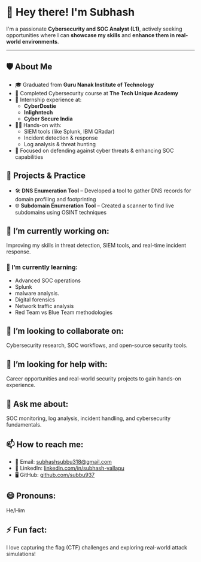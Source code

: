 # 👋 Hey there! I'm Subhash

I'm a passionate **Cybersecurity and SOC Analyst (L1)**, actively seeking opportunities where I can **showcase my skills** and **enhance them in real-world environments**.

---

## 🛡️ About Me

- 🎓 Graduated from **Guru Nanak Institute of Technology**
- 🎯 Completed Cybersecurity course at **The Tech Unique Academy**
- 💼 Internship experience at:
  - **CyberDostie**
  - **Inlighntech**
  - **Cyber Secure India**
- 👨‍💻 Hands-on with:
  - SIEM tools (like Splunk, IBM QRadar)
  - Incident detection & response
  - Log analysis & threat hunting
- 🔐 Focused on defending against cyber threats & enhancing SOC capabilities

## 🚀 Projects & Practice

- 🛠️ **DNS Enumeration Tool** – Developed a tool to gather DNS records for domain profiling and footprinting  
- 🌐 **Subdomain Enumeration Tool** – Created a scanner to find live subdomains using OSINT techniques  

## 🔭 I’m currently working on:
Improving my skills in threat detection, SIEM tools, and real-time incident response.

### 🌱 I’m currently learning:
- Advanced SOC operations
- Splunk
- malware analysis.
- Digital forensics  
- Network traffic analysis  
- Red Team vs Blue Team methodologies  

## 👯 I’m looking to collaborate on:
Cybersecurity research, SOC workflows, and open-source security tools.

## 🤔 I’m looking for help with:
Career opportunities and real-world security projects to gain hands-on experience.

## 💬 Ask me about:
SOC monitoring, log analysis, incident handling, and cybersecurity fundamentals.

## 📫 How to reach me:
- 📧 Email: [subhashsubbu318@gmail.com](mailto:subhashsubbu318@gmail.com)  
- 💼 LinkedIn: [linkedin.com/in/subhash-vallapu](https://www.linkedin.com/in/subhash-vallapu)  
- 🖥️ GitHub: [github.com/subbu937](https://github.com/subbu937)

## 😄 Pronouns:
He/Him

## ⚡ Fun fact:
I love capturing the flag (CTF) challenges and exploring real-world attack simulations!
